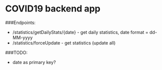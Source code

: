 # COVID19 backend app
###Endpoints:
* /statistics/getDailyStats/{date} - get daily statistics, date format = dd-MM-yyyy
* /statistics/forceUpdate - get statistics (update all)

###TODO:
* date as primary key?
